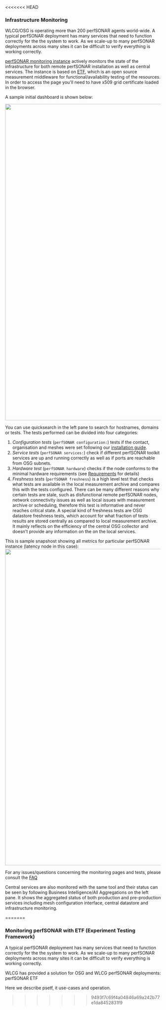 <<<<<<< HEAD
### Infrastructure Monitoring

WLCG/OSG is operating more than 200 perfSONAR agents world-wide. A typical perfSONAR deployment has many services that need to function correctly for the the system to work.  As we scale-up to many perfSONAR deployments across many sites it can be
difficult to verify everything is working correctly.   

[perfSONAR monitoring instance](https://psetf.opensciencegrid.org/etf/check_mk/index.py?start_url=%2Fetf%2Fcheck_mk%2Fdashboard.py) actively monitors the state of the infrastructure for both remote perfSONAR installation as well as central services. The instance is based on [ETF](http://etf.cern.ch/docs/latest/), which is an open source measurement middleware for functional/availability testing of the resources. In order to access the page you'll need to have x509 grid certificate loaded in the browser. 

A sample initial dashboard is shown below:

<img src="https://opensciencegrid.github.io/networking/img/etf.png" width="1024">

You can use quicksearch in the left pane to search for hostnames, domains or tests. The tests performed can be divided into four categories:

1. *Configuration tests* (`perfSONAR configuration:`) tests if the contact, organisation and meshes were set following our [installation guide](installation.md).
2. *Service tests* (`perfSONAR services:`) check if different perfSONAR toolkit services are up and running correctly as well as if ports are reachable from OSG subnets.
3. *Hardware test* (`perfSONAR hardware`) checks if the node conforms to the minimal hardware requirements (see [Requirements](deployment-models.md) for details)
4. *Freshness tests* (`perfSONAR freshness`) is a high level test that checks what tests are available in the local measurement archive and compares this with the tests configured. There can be many different reasons why certain tests are stale, such as disfunctional remote perfSONAR nodes, network connectivity issues as well as local issues with measurement archive or scheduling, therefore this test is informative and never reaches critical state. A special kind of freshness tests are OSG datastore freshness tests, which account for what fraction of tests results are stored centrally as compared to local measurement archive. It mainly reflects on the efficiency of the central OSG collector and doesn't provide any information on the on the local services.

This is sample snapshost showing all metrics for particular perfSONAR instance (latency node in this case):
<img src="https://opensciencegrid.github.io/networking/img/etf_page.png" width="1024">

For any issues/questions concerning the monitoring pages and tests, please consult the [FAQ](faq.md)

Central services are also monitored with the same tool and their status can be seen by following Business Intelligence/All Aggregations on the left pane. It shows the aggregated status of both production and pre-production services including mesh configuration interface, central datastore and infrastructure monitoring. 








=======
### Monitoring perfSONAR with ETF (Experiment Testing Framework)

A typical perfSONAR deployment has many services that need to function correctly for the the system to work.  As we scale-up to many perfSONAR deployments across many sites it can be
difficult to verify everything is working correctly.   

WLCG has provided a solution for OSG and WLCG perfSONAR deployments:  perfSONAR ETF

Here we describe psetf, it use-cases and operation.
>>>>>>> 9493f7c69f4a04846a69a242b77e1da8452831f9

